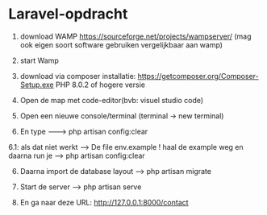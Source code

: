 # Laravel-opdracht

1. download WAMP https://sourceforge.net/projects/wampserver/ (mag ook eigen soort software gebruiken vergelijkbaar aan wamp)

2. start Wamp

3. download via composer installatie: https://getcomposer.org/Composer-Setup.exe
 PHP 8.0.2 of hogere versie

4. Open de map met code-editor(bvb: visuel studio code)

5. Open een nieuwe console/terminal (terminal -> new terminal)

6. En type ---> php artisan config:clear

6.1: als dat niet werkt --> De file env.example ! haal de example weg en daarna run je --> php artisan config:clear

6. Daarna import de database layout --> php artisan migrate

7. Start de server --> php artisan serve

8. En ga naar deze URL: http://127.0.0.1:8000/contact
